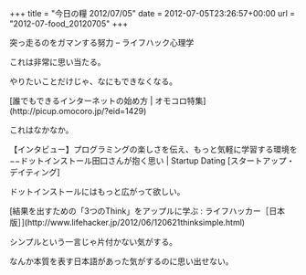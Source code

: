 +++
title = "今日の糧 2012/07/05"
date = 2012-07-05T23:26:57+00:00
url = "2012-07-food_20120705"
+++

<section> 

<div>
  突っ走るのをガマンする努力 – ライフハック心理学
</div>

これは非常に思い当たる。

やりたいことだけじゃ、なにもできなくなる。 </section> <section> 

<div>
  [誰でもできるインターネットの始め方 | オモコロ特集](http://picup.omocoro.jp/?eid=1429)
</div>

これはなかなか。 </section> <section> 

<div>
  【インタビュー】プログラミングの楽しさを伝え、もっと気軽に学習する環境を−−ドットインストール田口さんが抱く思い | Startup Dating [スタートアップ・デイティング]
</div>

ドットインストールにはもっと広がって欲しい。 </section> <section> 

<div>
  [結果を出すための「3つのThink」をアップルに学ぶ : ライフハッカー［日本版］](http://www.lifehacker.jp/2012/06/120621thinksimple.html)
</div>

シンプルという一言じゃ片付かない気がする。

なんか本質を表す日本語があった気がするのに思い出せない。 </section>